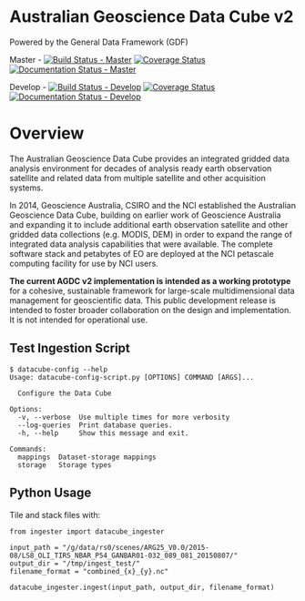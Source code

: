 # Australian Geoscience Data Cube v2

Powered by the General Data Framework (GDF)

Master -
[![Build Status - Master](https://travis-ci.org/data-cube/agdc-v2.svg?branch=master)](https://travis-ci.org/data-cube/agdc-v2)
[![Coverage Status](https://coveralls.io/repos/data-cube/agdc-v2/badge.svg?branch=master&service=github)](https://coveralls.io/github/data-cube/agdc-v2?branch=master)
[![Documentation Status - Master](https://readthedocs.org/projects/agdc-v2/badge/?version=latest)](https://readthedocs.org/projects/agdc-v2/?badge=latest)

Develop -
[![Build Status - Develop](https://travis-ci.org/data-cube/agdc-v2.svg?branch=develop)](https://travis-ci.org/data-cube/agdc-v2)
[![Coverage Status](https://coveralls.io/repos/data-cube/agdc-v2/badge.svg?branch=develop&service=github)](https://coveralls.io/github/data-cube/agdc-v2?branch=develop)
[![Documentation Status - Develop](https://readthedocs.org/projects/agdc-v2/badge/?version=develop)](https://readthedocs.org/projects/agdc-v2/?badge=develop)

Overview
========

The Australian Geoscience Data Cube provides an integrated gridded data analysis environment for decades of analysis ready earth observation satellite and related data from multiple satellite and other acquisition systems.

In 2014, Geoscience Australia, CSIRO and the NCI established the Australian Geoscience Data Cube, building on earlier work of Geoscience Australia and expanding it to include additional earth observation satellite and other gridded data collections (e.g. MODIS, DEM) in order to expand the range of integrated data analysis capabilities that were available. The complete software stack and petabytes of EO are deployed at the NCI petascale computing facility for use by NCI users.

__The current AGDC v2 implementation is intended as a working prototype__ for a cohesive, sustainable framework for large-scale multidimensional data management for geoscientific data. This public development release is intended to foster broader collaboration on the design and implementation. It is not intended for operational use.

## Test Ingestion Script

    $ datacube-config --help
    Usage: datacube-config-script.py [OPTIONS] COMMAND [ARGS]...
    
      Configure the Data Cube
    
    Options:
      -v, --verbose  Use multiple times for more verbosity
      --log-queries  Print database queries.
      -h, --help     Show this message and exit.
    
    Commands:
      mappings  Dataset-storage mappings
      storage   Storage types


## Python Usage

Tile and stack files with:

    from ingester import datacube_ingester
    
    input_path = "/g/data/rs0/scenes/ARG25_V0.0/2015-08/LS8_OLI_TIRS_NBAR_P54_GANBAR01-032_089_081_20150807/"
    output_dir = "/tmp/ingest_test/"
    filename_format = "combined_{x}_{y}.nc"
    
    datacube_ingester.ingest(input_path, output_dir, filename_format)
